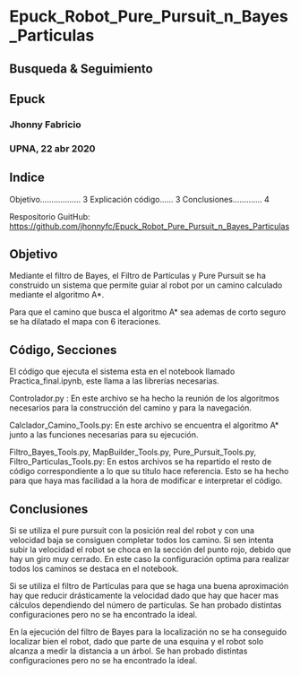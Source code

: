 # Epuck_Robot_Pure_Pursuit_n_Bayes_Particulas

## Busqueda & Seguimiento
## Epuck

### Jhonny Fabricio

### UPNA, 22 abr 2020


## Indice

Objetivo.................. 3
Explicación código...... 3
Conclusiones............. 4

Respositorio GuitHub:
https://github.com/jhonnyfc/Epuck_Robot_Pure_Pursuit_n_Bayes_Particulas


## Objetivo

Mediante el filtro de Bayes, el Filtro de Partículas y Pure Pursuit se ha construido un
sistema que permite guiar al robot por un camino calculado mediante el algoritmo
A*.

Para que el camino que busca el algoritmo A* sea ademas de corto seguro se ha
dilatado el mapa con 6 iteraciones.

## Código, Secciones

El código que ejecuta el sistema esta en el notebook llamado Practica_final.ipynb,
este llama a las librerías necesarias.

Controlador.py :
En este archivo se ha hecho la reunión de los algoritmos necesarios para la
construcción del camino y para la navegación.

Calclador_Camino_Tools.py:
En este archivo se encuentra el algoritmo A* junto a las funciones necesarias
para su ejecución.

Filtro_Bayes_Tools.py, MapBuilder_Tools.py, Pure_Pursuit_Tools.py,
Filtro_Particulas_Tools.py:
En estos archivos se ha repartido el resto de código correspondiente a lo que su
titulo hace referencia. Esto se ha hecho para que haya mas facilidad a la hora de
modificar e interpretar el código.


## Conclusiones

Si se utiliza el pure pursuit con la posición real del robot y con una velocidad baja se
consiguen completar todos los camino. Si sen intenta subir la velocidad el robot se
choca en la sección del punto rojo, debido que hay un giro muy cerrado. En este caso
la configuración optima para realizar todos los caminos se destaca en el notebook.

Si se utiliza el filtro de Partículas para que se haga una buena aproximación hay que
reducir drásticamente la velocidad dado que hay que hacer mas cálculos dependiendo
del número de partículas. Se han probado distintas configuraciones pero no se ha
encontrado la ideal.

En la ejecución del filtro de Bayes para la localización no se ha conseguido localizar
bien el robot, dado que parte de una esquina y el robot solo alcanza a medir la
distancia a un árbol. Se han probado distintas configuraciones pero no se ha
encontrado la ideal.


